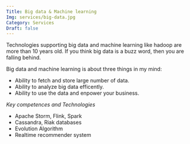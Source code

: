 ```yaml
---
Title: Big data & Machine learning
Img: services/big-data.jpg
Category: Services
Draft: false
---
```


Technologies supporting big data and machine learning like hadoop are more than 10 years old.
If you think big data is a buzz word, then you are falling behind. 

Big data and machine learning is about three things in my mind:

* Ability to fetch and store large number of data.
* Ability to analyze big data efficently.
* Ability to use the data and enpower your business.


*Key competences and Technologies*

* Apache Storm, Flink, Spark
* Cassandra, Riak databases
* Evolution Algorithm
* Realtime recommender system